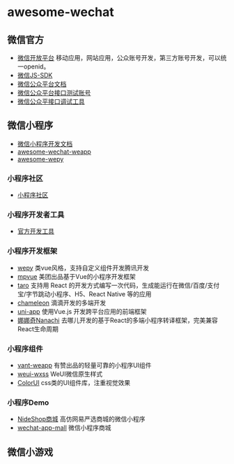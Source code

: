 # awesome-wechat

## 微信官方

* [微信开放平台](https://open.weixin.qq.com/cgi-bin/index?t=home/index&lang=zh_CN) 移动应用，网站应用，公众账号开发，第三方账号开发，可以统一openid。
* [微信JS-SDK](http://203.195.235.76/jssdk/)
* [微信公众平台文档](https://mp.weixin.qq.com/wiki?t=resource/res_main&id=mp1445241432)
* [微信公众平台接口测试账号](https://mp.weixin.qq.com/debug/cgi-bin/sandbox?t=sandbox/login)
* [微信公众平接口调试工具](https://mp.weixin.qq.com/debug/)

## 微信小程序

* [微信小程序开发文档](https://developers.weixin.qq.com/miniprogram/dev/index.html)
* [awesome-wechat-weapp](https://github.com/justjavac/awesome-wechat-weapp)
* [awesome-wepy](https://github.com/aben1188/awesome-wepy)

### 小程序社区

* [小程序社区](http://www.wxapp-union.com/)

### 小程序开发者工具

* [官方开发工具](https://developers.weixin.qq.com/miniprogram/dev/devtools/download.html)

### 小程序开发框架

* [wepy](https://github.com/Tencent/wepy) 类vue风格，支持自定义组件开发腾讯开发
* [mpvue](https://github.com/Meituan-Dianping/mpvue) 美团出品基于Vue的小程序开发框架
* [taro](https://github.com/NervJS/taro) 支持用 React 的开发方式编写一次代码，生成能运行在微信/百度/支付宝/字节跳动小程序、H5、React Native 等的应用
* [chameleon](https://github.com/didi/chameleon) 滴滴开发的多端开发
* [uni-app](https://github.com/dcloudio/uni-app) 使用Vue.js 开发跨平台应用的前端框架
* [娜娜奇Nanachi](https://rubylouvre.github.io/nanachi/index.html) 去哪儿开发的基于React的多端小程序转译框架，完美兼容React生命周期

### 小程序组件

* [vant-weapp](https://github.com/youzan/vant-weapp) 有赞出品的轻量可靠的小程序UI组件
* [weui-wxss](https://github.com/Tencent/weui-wxss) WeUI微信原生样式
* [ColorUI](https://github.com/weilanwl/ColorUI) css类的UI组件库，注重视觉效果

### 小程序Demo

* [NideShop商城](https://github.com/tumobi/nideshop-mini-program) 高仿网易严选商城的微信小程序
* [wechat-app-mall](https://github.com/EastWorld/wechat-app-mall) 微信小程序商城

## 微信小游戏